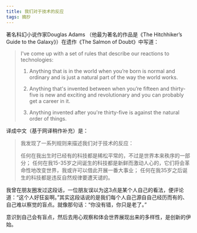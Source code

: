 ```yaml
---
title: 我们对于技术的反应
tags: 摘抄
---
```


著名科幻小说作家Douglas Adams （他最为著名的作品是《The Hitchhiker’s Guide to the Galaxy》）在遗作《The Salmon of Doubt》中写道：

> I've come up with a set of rules that describe our reactions to technologies:
>
> 1. Anything that is in the world when you’re born is normal and ordinary and is just a natural part of the way the world works.
>
> 2. Anything that's invented between when you’re fifteen and thirty-five is new and exciting and revolutionary and you can probably get a career in it.
>
> 3. Anything invented after you're thirty-five is against the natural order of things.

译成中文（基于网译稍作补充）是：

> 我发现了一系列规则来描述我们对于技术的反应：
> 
> 任何在我出生时已经有的科技都是稀松平常的，不过是世界本来秩序的一部分；
> 任何在我15-35岁之间诞生的科技都是新鲜而激动人心的，它们将会革命性地改变世界，我或许可以借此开展一番大事业；
> 任何在我35岁之后诞生的科技都是违反自然规律要遭天谴的。

我曾在朋友圈发过这段话，一位朋友误以为这3点是某个人自己的看法，便评论道：“这个人好狂妄啊。”其实这段话说的是我们每个人自己源自自己经历而有的、自己难以察觉的盲点。就像那句话：“你没有错，你只是老了。”

意识到自己会有盲点，然后去用心观察和体会世界展现出来的多样性，是创新的伊始。
